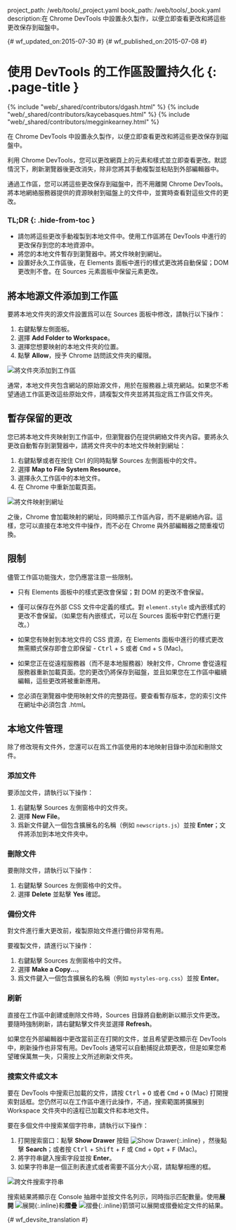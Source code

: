 project_path: /web/tools/_project.yaml
book_path: /web/tools/_book.yaml
description:在 Chrome DevTools 中設置永久製作，以便立即查看更改和將這些更改保存到磁盤中。

{# wf_updated_on:2015-07-30 #}
{# wf_published_on:2015-07-08 #}

# 使用 DevTools 的工作區設置持久化 {: .page-title }

{% include "web/_shared/contributors/dgash.html" %}
{% include "web/_shared/contributors/kaycebasques.html" %}
{% include "web/_shared/contributors/megginkearney.html" %}

在 Chrome DevTools 中設置永久製作，以便立即查看更改和將這些更改保存到磁盤中。

利用 Chrome DevTools，您可以更改網頁上的元素和樣式並立即查看更改。默認情況下，刷新瀏覽器後更改消失，除非您將其手動複製並粘貼到外部編輯器中。




通過工作區，您可以將這些更改保存到磁盤中，而不用離開 Chrome DevTools。將本地網絡服務器提供的資源映射到磁盤上的文件中，並實時查看對這些文件的更改。





### TL;DR {: .hide-from-toc }
- 請勿將這些更改手動複製到本地文件中。使用工作區將在 DevTools 中進行的更改保存到您的本地資源中。
- 將您的本地文件暫存到瀏覽器中。將文件映射到網址。
- 設置好永久工作區後，在 Elements 面板中進行的樣式更改將自動保留；DOM 更改則不會。在 Sources 元素面板中保留元素更改。


## 將本地源文件添加到工作區

要將本地文件夾的源文件設置爲可以在 Sources 面板中修改，請執行以下操作：

1. 右鍵點擊左側面板。
2. 選擇 **Add Folder to Workspace**。
3. 選擇您想要映射的本地文件夾的位置。
4. 點擊 **Allow**，授予 Chrome 訪問該文件夾的權限。 

![將文件夾添加到工作區](imgs/addfolder.png)

通常，本地文件夾包含網站的原始源文件，用於在服務器上填充網站。如果您不希望通過工作區更改這些原始文件，請複製文件夾並將其指定爲工作區文件夾。

## 暫存保留的更改

您已將本地文件夾映射到工作區中，但瀏覽器仍在提供網絡文件夾內容。要將永久更改自動暫存到瀏覽器中，請將文件夾中的本地文件映射到網址：




1. 右鍵點擊或者在按住 Ctrl 的同時點擊 Sources 左側面板中的文件。
2. 選擇 **Map to File System Resource**。
3. 選擇永久工作區中的本地文件。
4. 在 Chrome 中重新加載頁面。

![將文件映射到網址](imgs/maptoresource.png)

之後，Chrome 會加載映射的網址，同時顯示工作區內容，而不是網絡內容。這樣，您可以直接在本地文件中操作，而不必在 Chrome 與外部編輯器之間重複切換。






## 限制

儘管工作區功能強大，您仍應當注意一些限制。

* 只有 Elements 面板中的樣式更改會保留；對 DOM 的更改不會保留。

* 僅可以保存在外部 CSS 文件中定義的樣式。對 `element.style` 或內嵌樣式的更改不會保留。（如果您有內嵌樣式，可以在 Sources 面板中對它們進行更改。）

* 如果您有映射到本地文件的 CSS 資源，在 Elements 面板中進行的樣式更改無需顯式保存即會立即保留 - <kbd class="kbd">Ctrl</kbd> + <kbd class="kbd">S</kbd> 或者 <kbd class="kbd">Cmd</kbd> + <kbd class="kbd">S</kbd> (Mac)。


* 如果您正在從遠程服務器（而不是本地服務器）映射文件，Chrome 會從遠程服務器重新加載頁面。您的更改仍將保存到磁盤，並且如果您在工作區中繼續編輯，這些更改將被重新應用。

* 您必須在瀏覽器中使用映射文件的完整路徑。要查看暫存版本，您的索引文件在網址中必須包含 .html。

## 本地文件管理

除了修改現有文件外，您還可以在爲工作區使用的本地映射目錄中添加和刪除文件。



### 添加文件

要添加文件，請執行以下操作：

1. 右鍵點擊 Sources 左側窗格中的文件夾。
2. 選擇 **New File**。
3. 爲新文件鍵入一個包含擴展名的名稱（例如 `newscripts.js`）並按 **Enter**；文件將添加到本地文件夾中。

### 刪除文件

要刪除文件，請執行以下操作：

1. 右鍵點擊 Sources 左側窗格中的文件。
2. 選擇 **Delete** 並點擊 **Yes** 確認。

### 備份文件

對文件進行重大更改前，複製原始文件進行備份非常有用。


要複製文件，請進行以下操作：

1. 右鍵點擊 Sources 左側窗格中的文件。
2. 選擇 **Make a Copy...**。
3. 爲文件鍵入一個包含擴展名的名稱（例如 `mystyles-org.css`）並按 **Enter**。

### 刷新

直接在工作區中創建或刪除文件時，Sources 目錄將自動刷新以顯示文件更改。要隨時強制刷新，請右鍵點擊文件夾並選擇 **Refresh**。



如果您在外部編輯器中更改當前正在打開的文件，並且希望更改顯示在 DevTools 中，刷新操作也非常有用。DevTools 通常可以自動捕捉此類更改，但是如果您希望確保萬無一失，只需按上文所述刷新文件夾。

### 搜索文件或文本

要在 DevTools 中搜索已加載的文件，請按 <kbd class="kbd">Ctrl</kbd> + <kbd class="kbd">O</kbd> 或者 <kbd class="kbd">Cmd</kbd> + <kbd class="kbd">O</kbd> (Mac) 打開搜索對話框。您仍然可以在工作區中進行此操作，不過，搜索範圍將擴展到 Workspace 文件夾中的遠程已加載文件和本地文件。






要在多個文件中搜索某個字符串，請執行以下操作：

1. 打開搜索窗口：點擊 **Show Drawer** 按鈕 ![Show Drawer](imgs/show_drawer_button.png){:.inline} ，然後點擊 **Search**；或者按 <kbd class="kbd">Ctrl</kbd> + <kbd class="kbd">Shift</kbd> + <kbd class="kbd">F</kbd> 或 <kbd class="kbd">Cmd</kbd> + <kbd class="kbd">Opt</kbd> + <kbd class="kbd">F</kbd> (Mac)。
2. 將字符串鍵入搜索字段並按 **Enter**。
3. 如果字符串是一個正則表達式或者需要不區分大小寫，請點擊相應的框。


![跨文件搜索字符串](imgs/searchacross.png)

搜索結果將顯示在 Console 抽屜中並按文件名列示，同時指示匹配數量。使用**展開** ![展開](imgs/expand_button.png){:.inline}和**摺疊** ![摺疊](imgs/collapse_button.png){:.inline}箭頭可以展開或摺疊給定文件的結果。



{# wf_devsite_translation #}
